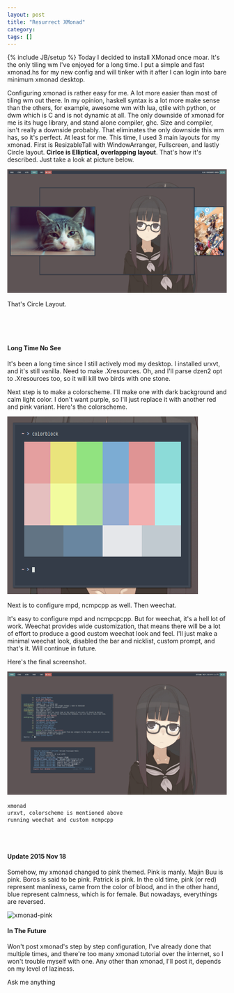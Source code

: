 ```yaml
---
layout: post
title: "Resurrect XMonad"
category: 
tags: []
---
```

{% include JB/setup %}
Today I decided to install XMonad once moar. It's the only tiling wm I've enjoyed for a long time. I put a simple and fast xmonad.hs for my new config and will tinker with it after I can login into bare minimum xmonad desktop. 

Configuring xmonad is rather easy for me. A lot more easier than most of tiling wm out there. In my opinion, haskell syntax is a lot more make sense than the others, for example, awesome wm with lua, qtile with python, or dwm which is C and is not dynamic at all. The only downside of xmonad for me is its huge library, and stand alone compiler, ghc. Size and compiler, isn't really a downside probably. That eliminates the only downside this wm has, so it's perfect. At least for me. This time, I used 3 main layouts for my xmonad. First is ResizableTall with WindowArranger, Fullscreen, and lastly Circle layout. <b>Cirlce is Elliptical, overlapping layout</b>. That's how it's described. Just take a look at picture below.

![xmonad-circle](/img/xmonad-circle.png)

That's Circle Layout.

<br><br><br>

#### Long Time No See

It's been a long time since I still actively mod my desktop. I installed urxvt, and it's still vanilla. Need to make .Xresources. Oh, and I'll parse dzen2 opt to .Xresources too, so it will kill two birds with one stone. 

Next step is to make a colorscheme. I'll make one with dark background and calm light color. I don't want purple, so I'll just replace it with another red and pink variant. Here's the colorscheme.

![colorscheme](/img/colorscheme.png)

Next is to configure mpd, ncmpcpp as well. Then weechat. 

It's easy to configure mpd and ncmpcpcpp. But for weechat, it's a hell lot of work. Weechat provides wide customization, that means there will be a lot of effort to produce a good custom weechat look and feel. I'll just make a minimal weechat look, disabled the bar and nicklist, custom prompt, and that's it. Will continue in future.

Here's the final screenshot.

![xmonad-megane](/img/xmonad-megane.png)

	xmonad
	urxvt, colorscheme is mentioned above
	running weechat and custom ncmpcpp

<br>
<br>

#### Update 2015 Nov 18

Somehow, my xmonad changed to pink themed. Pink is manly. Majin Buu is pink. Boros is said to be pink. Patrick is pink. In the old time, pink (or red) represent manliness, came from the color of blood, and in the other hand, blue represent calmness, which is for female. But nowadays, everythings are reversed. 

![xmonad-pink](/img/xmonad-pink.png)

#### In The Future

Won't post xmonad's step by step configuration, I've already done that multiple times, and there're too many xmonad tutorial over the internet, so I won't trouble myself with one. Any other than xmonad, I'll post it, depends on my level of laziness.

Ask me anything

